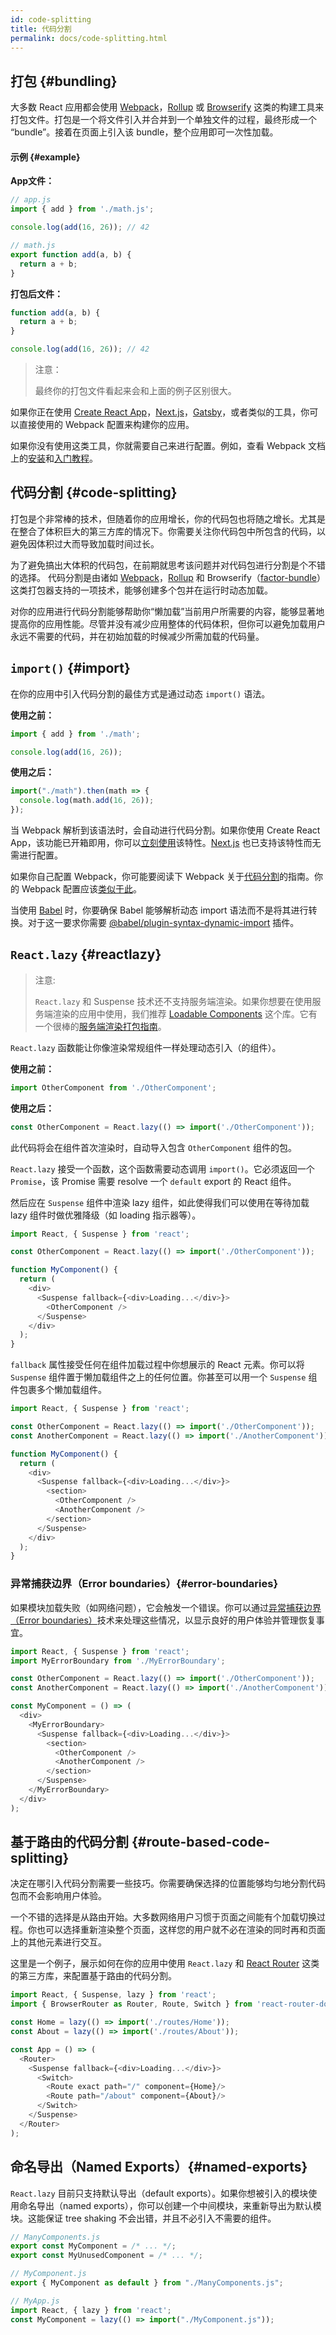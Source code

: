 ```yaml
---
id: code-splitting
title: 代码分割
permalink: docs/code-splitting.html
---
```


## 打包 {#bundling}

大多数 React 应用都会使用 [Webpack](https://webpack.docschina.org)，[Rollup](https://rollupjs.org/) 或 [Browserify](http://browserify.org/) 这类的构建工具来打包文件。打包是一个将文件引入并合并到一个单独文件的过程，最终形成一个 “bundle”。接着在页面上引入该 bundle，整个应用即可一次性加载。

#### 示例 {#example}

**App文件：**

```js
// app.js
import { add } from './math.js';

console.log(add(16, 26)); // 42
```

```js
// math.js
export function add(a, b) {
  return a + b;
}
```

**打包后文件：**

```js
function add(a, b) {
  return a + b;
}

console.log(add(16, 26)); // 42
```

> 注意：
>
> 最终你的打包文件看起来会和上面的例子区别很大。

如果你正在使用 [Create React App](https://create-react-app.dev)，[Next.js](https://nextjs.org/)，[Gatsby](https://www.gatsbyjs.org/)，或者类似的工具，你可以直接使用的 Webpack 配置来构建你的应用。

如果你没有使用这类工具，你就需要自己来进行配置。例如，查看 Webpack 文档上的[安装](https://webpack.docschina.org/guides/installation/)和[入门教程](https://webpack.docschina.org/guides/getting-started/)。

## 代码分割 {#code-splitting}

打包是个非常棒的技术，但随着你的应用增长，你的代码包也将随之增长。尤其是在整合了体积巨大的第三方库的情况下。你需要关注你代码包中所包含的代码，以避免因体积过大而导致加载时间过长。

为了避免搞出大体积的代码包，在前期就思考该问题并对代码包进行分割是个不错的选择。
代码分割是由诸如 [Webpack](https://webpack.docschina.org/guides/code-splitting/)，[Rollup](https://rollupjs.org/guide/en/#code-splitting) 和 Browserify（[factor-bundle](https://github.com/browserify/factor-bundle)）这类打包器支持的一项技术，能够创建多个包并在运行时动态加载。

对你的应用进行代码分割能够帮助你“懒加载”当前用户所需要的内容，能够显著地提高你的应用性能。尽管并没有减少应用整体的代码体积，但你可以避免加载用户永远不需要的代码，并在初始加载的时候减少所需加载的代码量。

## `import()` {#import}

在你的应用中引入代码分割的最佳方式是通过动态 `import()` 语法。

**使用之前：**

```js
import { add } from './math';

console.log(add(16, 26));
```

**使用之后：**

```js
import("./math").then(math => {
  console.log(math.add(16, 26));
});
```

当 Webpack 解析到该语法时，会自动进行代码分割。如果你使用 Create React App，该功能已开箱即用，你可以[立刻使用](https://create-react-app.dev/docs/code-splitting/)该特性。[Next.js](https://nextjs.org/docs/advanced-features/dynamic-import) 也已支持该特性而无需进行配置。

如果你自己配置 Webpack，你可能要阅读下 Webpack 关于[代码分割](https://webpack.docschina.org/guides/code-splitting/)的指南。你的 Webpack 配置应该[类似于此](https://gist.github.com/gaearon/ca6e803f5c604d37468b0091d9959269)。

当使用 [Babel](https://babeljs.io/) 时，你要确保 Babel 能够解析动态 import 语法而不是将其进行转换。对于这一要求你需要 [@babel/plugin-syntax-dynamic-import](https://classic.yarnpkg.com/en/package/@babel/plugin-syntax-dynamic-import) 插件。

## `React.lazy` {#reactlazy}

> 注意:
>
> `React.lazy` 和 Suspense 技术还不支持服务端渲染。如果你想要在使用服务端渲染的应用中使用，我们推荐 [Loadable Components](https://github.com/gregberge/loadable-components) 这个库。它有一个很棒的[服务端渲染打包指南](https://loadable-components.com/docs/server-side-rendering/)。

`React.lazy` 函数能让你像渲染常规组件一样处理动态引入（的组件）。

**使用之前：**

```js
import OtherComponent from './OtherComponent';
```

**使用之后：**

```js
const OtherComponent = React.lazy(() => import('./OtherComponent'));
```

此代码将会在组件首次渲染时，自动导入包含 `OtherComponent` 组件的包。

`React.lazy` 接受一个函数，这个函数需要动态调用 `import()`。它必须返回一个 `Promise`，该 Promise 需要 resolve 一个 `default` export 的 React 组件。

然后应在 `Suspense` 组件中渲染 lazy 组件，如此使得我们可以使用在等待加载 lazy 组件时做优雅降级（如 loading 指示器等）。

```js
import React, { Suspense } from 'react';

const OtherComponent = React.lazy(() => import('./OtherComponent'));

function MyComponent() {
  return (
    <div>
      <Suspense fallback={<div>Loading...</div>}>
        <OtherComponent />
      </Suspense>
    </div>
  );
}
```

`fallback` 属性接受任何在组件加载过程中你想展示的 React 元素。你可以将 `Suspense` 组件置于懒加载组件之上的任何位置。你甚至可以用一个 `Suspense` 组件包裹多个懒加载组件。

```js
import React, { Suspense } from 'react';

const OtherComponent = React.lazy(() => import('./OtherComponent'));
const AnotherComponent = React.lazy(() => import('./AnotherComponent'));

function MyComponent() {
  return (
    <div>
      <Suspense fallback={<div>Loading...</div>}>
        <section>
          <OtherComponent />
          <AnotherComponent />
        </section>
      </Suspense>
    </div>
  );
}
```

### 异常捕获边界（Error boundaries）{#error-boundaries}

如果模块加载失败（如网络问题），它会触发一个错误。你可以通过[异常捕获边界（Error boundaries）](/docs/error-boundaries.html)技术来处理这些情况，以显示良好的用户体验并管理恢复事宜。

```js
import React, { Suspense } from 'react';
import MyErrorBoundary from './MyErrorBoundary';

const OtherComponent = React.lazy(() => import('./OtherComponent'));
const AnotherComponent = React.lazy(() => import('./AnotherComponent'));

const MyComponent = () => (
  <div>
    <MyErrorBoundary>
      <Suspense fallback={<div>Loading...</div>}>
        <section>
          <OtherComponent />
          <AnotherComponent />
        </section>
      </Suspense>
    </MyErrorBoundary>
  </div>
);
```

## 基于路由的代码分割 {#route-based-code-splitting}

决定在哪引入代码分割需要一些技巧。你需要确保选择的位置能够均匀地分割代码包而不会影响用户体验。

一个不错的选择是从路由开始。大多数网络用户习惯于页面之间能有个加载切换过程。你也可以选择重新渲染整个页面，这样您的用户就不必在渲染的同时再和页面上的其他元素进行交互。

这里是一个例子，展示如何在你的应用中使用 `React.lazy` 和 [React Router](https://react-router.docschina.org/) 这类的第三方库，来配置基于路由的代码分割。

```js
import React, { Suspense, lazy } from 'react';
import { BrowserRouter as Router, Route, Switch } from 'react-router-dom';

const Home = lazy(() => import('./routes/Home'));
const About = lazy(() => import('./routes/About'));

const App = () => (
  <Router>
    <Suspense fallback={<div>Loading...</div>}>
      <Switch>
        <Route exact path="/" component={Home}/>
        <Route path="/about" component={About}/>
      </Switch>
    </Suspense>
  </Router>
);
```

## 命名导出（Named Exports）{#named-exports}

`React.lazy` 目前只支持默认导出（default exports）。如果你想被引入的模块使用命名导出（named exports），你可以创建一个中间模块，来重新导出为默认模块。这能保证 tree shaking 不会出错，并且不必引入不需要的组件。

```js
// ManyComponents.js
export const MyComponent = /* ... */;
export const MyUnusedComponent = /* ... */;
```

```js
// MyComponent.js
export { MyComponent as default } from "./ManyComponents.js";
```

```js
// MyApp.js
import React, { lazy } from 'react';
const MyComponent = lazy(() => import("./MyComponent.js"));
```
